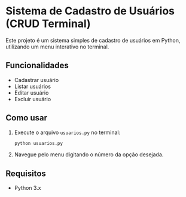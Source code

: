 # Sistema de Cadastro de Usuários (CRUD Terminal)

Este projeto é um sistema simples de cadastro de usuários em Python, utilizando um menu interativo no terminal.

## Funcionalidades

- Cadastrar usuário
- Listar usuários
- Editar usuário
- Excluir usuário

## Como usar

1. Execute o arquivo `usuarios.py` no terminal:
   ```bash
   python usuarios.py
   ```

2. Navegue pelo menu digitando o número da opção desejada.

## Requisitos

- Python 3.x
